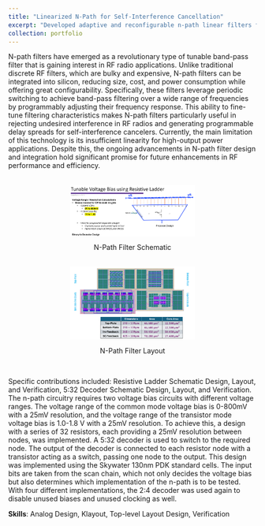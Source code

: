 ```yaml
---
title: "Linearized N-Path for Self-Interference Cancellation"
excerpt: "Developed adaptive and reconfigurable n-path linear filters for high programmability across diverse applications, achieving effective self-interference cancellation at 500MHz with an IM3 value of -5dBm (two-tone) and a supply voltage of 3.3V.<br/><img src='/images/npath1.png' style='display: block; margin-left: auto; margin-right: auto; width: 50%;'/>"
collection: portfolio
---
```


N-path filters have emerged as a revolutionary type of tunable band-pass filter that is gaining interest in RF radio applications. Unlike traditional discrete RF filters, which are bulky and expensive, N-path filters can be integrated into silicon, reducing size, cost, and power consumption while offering great configurability. Specifically, these filters leverage periodic switching to achieve band-pass filtering over a wide range of frequencies by programmably adjusting their frequency response. This ability to fine-tune filtering characteristics makes N-path filters particularly useful in rejecting undesired interference in RF radios and generating programmable delay spreads for self-interference cancelers. Currently, the main limitation of this technology is its insufficient linearity for high-output power applications. Despite this, the ongoing advancements in N-path filter design and integration hold significant promise for future enhancements in RF performance and efficiency.

<br/>
<img src='/images/npath2.png' style='display: block; margin-left: auto; margin-right: auto; width: 50%;'/>
<p style='text-align: center;'>N-Path Filter Schematic</p>
<br/>
<img src='/images/npath3.png' style='display: block; margin-left: auto; margin-right: auto; width: 50%;'/>
<p style='text-align: center;'>N-Path Filter Layout</p>
<br/>

Specific contributions included: Resistive Ladder Schematic Design, Layout, and Verification, 5:32 Decoder Schematic Design, Layout, and Verification. The n-path circuitry requires two voltage bias circuits with different voltage ranges. The voltage range of the common mode voltage bias is 0-800mV with a 25mV resolution, and the voltage range of the transistor mode voltage bias is 1.0-1.8 V with a 25mV resolution. To achieve this, a design with a series of 32 resistors, each providing a 25mV resolution between nodes, was implemented. A 5:32 decoder is used to switch to the required node. The output of the decoder is connected to each resistor node with a transistor acting as a switch, passing one node to the output. This design was implemented using the Skywater 130nm PDK standard cells. The input bits are taken from the scan chain, which not only decides the voltage bias but also determines which implementation of the n-path is to be tested. With four different implementations, the 2:4 decoder was used again to disable unused biases and unused clocking as well.

**Skills**: Analog Design, Klayout, Top-level Layout Design, Verification
